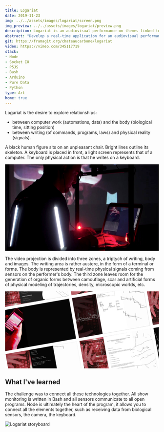 ```yaml
---
title: Logariat
date: 2019-11-23
img: ../../assets/images/logariat/screen.png
img_preview: ../../assets/images/logariat/preview.png
description: Logariat is an audiovisual performance on themes linked to digital technology and the body
abstract: "Develop a real-time application for an audiovisual performance on themes linked to digital technology and the body."
git: https://framagit.org/chateaucarbone/logariat
video: https://vimeo.com/345117719
stack:
- Node
- Socket IO
- P5JS
- Bash
- Arduino
- Pure Data
- Python
type: Art
home: true
---
```


Logariat is the desire to explore relationships:
- between computer work (automations, data) and the body (biological time, sitting position)
- between writing (of commands, programs, laws) and physical reality (signals).

A black human figure sits on an unpleasant chair. Bright lines outline its skeleton. A keyboard is placed in front, a light screen represents that of a computer. The only physical action is that he writes on a keyboard.

![Logariat Close-Up](../../assets/images/logariat/logariat-01.jpg)

The video projection is divided into three zones, a triptych of writing, body and images. The writing area is rather austere, in the form of a terminal or forms. The body is represented by real-time physical signals coming from sensors on the performer's body. The third zone leaves room for the generation of organic forms between camouflage, scar and artificial forms of physical modeling of trajectories, density, microscopic worlds, etc.

![Logariat storyboard](../../assets/images/logariat/screens.jpg)

## What I've learned

The challenge was to connect all these technologies together. All show monitoring is written in Bash and all sensors communicate to all open programs. Node is ultimately the heart of the program, it allows you to connect all the elements together, such as receiving data from biological sensors, the camera, the keyboard.

![Logariat storyboard](../../assets/images/logariat/tech.jpg)

